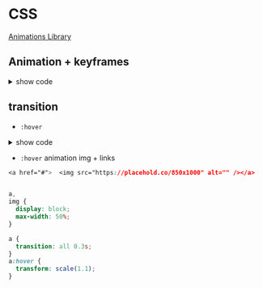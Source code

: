 # CSS

[Animations Library](https://animista.net/)

## Animation + keyframes

<details>
<summary>show code</summary>

- from to

```cs

.banner{
    width: 200px;
    height: 40px;
    padding: 10px;
    font-size: 2rem;
    text-align: center;
    animation-name: meubanner;
    animation-duration: 5s;

}

@keyframes meubanner{
    from{
        background: green;
        border-radius: 50px;
        color: #f2f2f2;
    }
    to{
        background: red;
        color: black;
    }
}
```

- color

```css
h1 {
  color: coral;
  transition: 16s;
  font-size: 3em;
  text-align: center;
  font-style: italic;
  text-transform: uppercase;
  letter-spacing: 1rem;
  animation: novo 5s infinite;
}

@keyframes novo {
  to {
    color: blue;
  }
}

//html
<h1>Geraldox</h1>
```

- opacity

```cs

 .lead {
        font-size: 2rem;
        animation: lead 5s ease-in-out;
      }

      @keyframes lead {
        from {
          opacity: 0;
        }
        to {
          opacity: 1;
        }
      }


      //html
       <p class="lead">
      Lorem ipsum dolor sit, amet consectetur adipisicing elit. Perspiciatis
      corrupti quibusdam impedit asperiores nemo necessitatibus esse dignissimos
      cupiditate possimus culpa quam, rem, voluptates nulla. Ea aliquid tenetur
      et accusantium id.
    </p>
```

- 0% to 100%

```css
@keyframes animacao {
  0% {
    opacity: 0;
    /* font-size: 3rem; */
  }
  100% {
    opacity: 1;
    font-size: 1rem;
  }
}
```

</details>

## transition

- `:hover`

<details>
<summary>show code</summary>

```css
.box {
  font-size: 25px;
  display: table;
  border: 1px solid black;
  border-radius: 50%;
  padding: 10px;
  transition: 4s;
}
.box:hover {
  background: red;
  border-radius: 15px;
  border: 4px solid black;
  color: yellow;
  padding: 15px;
}

/* eg: 2 */
h1 {
  color: coral;
  transition: 00.3s;
}

h1:hover {
  color: blue;
  font-family: Arial, Helvetica, sans-serif;
}

/* eg: 3 */
input:checked + h1 {
  color: blue;
  transition: 3s;
  font-family: Arial, Helvetica, sans-serif;
}
```

</details>

- `:hover` animation img + links

```css
<a href="#">  <img src="https://placehold.co/850x1000" alt="" /></a>


a,
img {
  display: block;
  max-width: 50%;
}

a {
  transition: all 0.3s;
}
a:hover {
  transform: scale(1.1);
}
```

